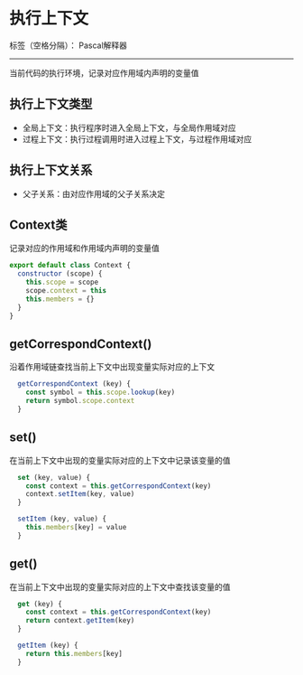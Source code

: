 # 执行上下文

标签（空格分隔）： Pascal解释器

---

当前代码的执行环境，记录对应作用域内声明的变量值

## 执行上下文类型

* 全局上下文：执行程序时进入全局上下文，与全局作用域对应
* 过程上下文：执行过程调用时进入过程上下文，与过程作用域对应

## 执行上下文关系

* 父子关系：由对应作用域的父子关系决定

## Context类

记录对应的作用域和作用域内声明的变量值

```javascript
export default class Context {
  constructor (scope) {
    this.scope = scope
    scope.context = this
    this.members = {}
  }
}
```

## getCorrespondContext()

沿着作用域链查找当前上下文中出现变量实际对应的上下文

```javascript
  getCorrespondContext (key) {
    const symbol = this.scope.lookup(key)
    return symbol.scope.context
  }
```

## set()

在当前上下文中出现的变量实际对应的上下文中记录该变量的值

```javascript
  set (key, value) {
    const context = this.getCorrespondContext(key)
    context.setItem(key, value)
  }

  setItem (key, value) {
    this.members[key] = value
  }
```

## get()

在当前上下文中出现的变量实际对应的上下文中查找该变量的值

```javascript
  get (key) {
    const context = this.getCorrespondContext(key)
    return context.getItem(key)
  }

  getItem (key) {
    return this.members[key]
  }
```
